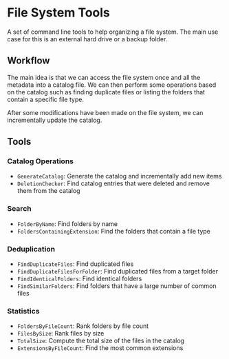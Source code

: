 # File System Tools

A set of command line tools to help organizing a file system. The main
use case for this is an external hard drive or a backup folder.

## Workflow

The main idea is that we can access the file system once and all the
metadata into a catalog file. We can then perform some operations based
on the catalog such as finding duplicate files or listing the folders
that contain a specific file type.

After some modifications have been made on the file system, we can
incrementally update the catalog.

## Tools

### Catalog Operations

- `GenerateCatalog`: Generate the catalog and incrementally add new items
- `DeletionChecker`: Find catalog entries that were deleted and remove them from the
  catalog

### Search

- `FolderByName`: Find folders by name
- `FoldersContainingExtension`: Find the folders that contain a file type

### Deduplication

- `FindDuplicateFiles`: Find duplicated files
- `FindDuplicateFilesForFolder`: Find duplicated files from a target folder
- `FindIdenticalFolders`: Find identical folders
- `FindSimilarFolders`: Find folders that have a large number of common files

### Statistics

- `FoldersByFileCount`: Rank folders by file count
- `FilesBySize`: Rank files by size
- `TotalSize`: Compute the total size of the files in the catalog
- `ExtensionsByFileCount`: Find the most common extensions


